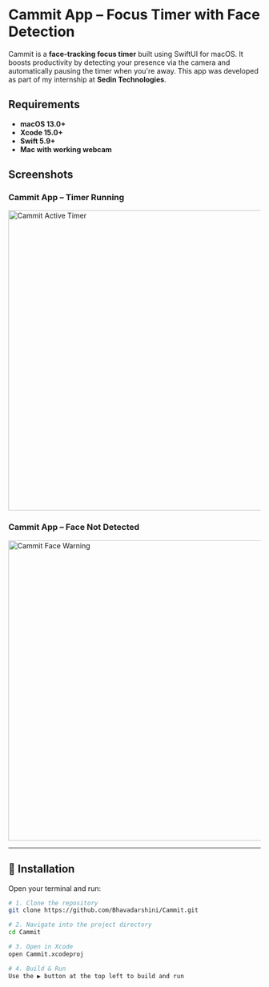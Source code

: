 
# Cammit App – Focus Timer with Face Detection

Cammit is a **face-tracking focus timer** built using SwiftUI for macOS. It boosts productivity by detecting your presence via the camera and automatically pausing the timer when you're away. This app was developed as part of my internship at **Sedin Technologies**.


## Requirements

- **macOS 13.0+**
- **Xcode 15.0+**
- **Swift 5.9+**
- **Mac with working webcam**



## Screenshots

### Cammit App – Timer Running
<img src="assets/session-active.png" alt="Cammit Active Timer" width="600"/>

### Cammit App – Face Not Detected
<img src="assets/session-paused.png" alt="Cammit Face Warning" width="600"/>

---

## 🚀 Installation

Open your terminal and run:

```bash
# 1. Clone the repository
git clone https://github.com/Bhavadarshini/Cammit.git

# 2. Navigate into the project directory
cd Cammit

# 3. Open in Xcode
open Cammit.xcodeproj

# 4. Build & Run
Use the ▶️ button at the top left to build and run
